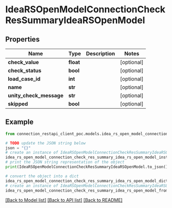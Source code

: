 # IdeaRSOpenModelConnectionCheckResSummaryIdeaRSOpenModel


## Properties

Name | Type | Description | Notes
------------ | ------------- | ------------- | -------------
**check_value** | **float** |  | [optional] 
**check_status** | **bool** |  | [optional] 
**load_case_id** | **int** |  | [optional] 
**name** | **str** |  | [optional] 
**unity_check_message** | **str** |  | [optional] 
**skipped** | **bool** |  | [optional] 

## Example

```python
from connection_restapi_client_poc.models.idea_rs_open_model_connection_check_res_summary_idea_rs_open_model import IdeaRSOpenModelConnectionCheckResSummaryIdeaRSOpenModel

# TODO update the JSON string below
json = "{}"
# create an instance of IdeaRSOpenModelConnectionCheckResSummaryIdeaRSOpenModel from a JSON string
idea_rs_open_model_connection_check_res_summary_idea_rs_open_model_instance = IdeaRSOpenModelConnectionCheckResSummaryIdeaRSOpenModel.from_json(json)
# print the JSON string representation of the object
print(IdeaRSOpenModelConnectionCheckResSummaryIdeaRSOpenModel.to_json())

# convert the object into a dict
idea_rs_open_model_connection_check_res_summary_idea_rs_open_model_dict = idea_rs_open_model_connection_check_res_summary_idea_rs_open_model_instance.to_dict()
# create an instance of IdeaRSOpenModelConnectionCheckResSummaryIdeaRSOpenModel from a dict
idea_rs_open_model_connection_check_res_summary_idea_rs_open_model_from_dict = IdeaRSOpenModelConnectionCheckResSummaryIdeaRSOpenModel.from_dict(idea_rs_open_model_connection_check_res_summary_idea_rs_open_model_dict)
```
[[Back to Model list]](../README.md#documentation-for-models) [[Back to API list]](../README.md#documentation-for-api-endpoints) [[Back to README]](../README.md)


